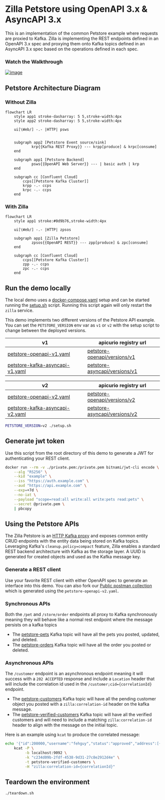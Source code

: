 # Zilla Petstore using OpenAPI 3.x & AsyncAPI 3.x

This is an implementation of the common Petstore example where requests are proxied to Kafka. Zilla is implementing the REST endpoints defined in an OpenAPI 3.x spec and proxying them onto Kafka topics defined in an AsyncAPI 3.x spec based on the operations defined in each spec.

### Watch the Walkthrough

[![image](https://img.youtube.com/vi/FemWt31R7jg/0.jpg)](https://youtu.be/FemWt31R7jg)

## Petstore Architecture Diagram

### Without Zilla

```mermaid
flowchart LR
    style app1 stroke-dasharray: 5 5,stroke-width:4px
    style app2 stroke-dasharray: 5 5,stroke-width:4px

    ui[\Web/] -.- |HTTP| psws


    subgraph app2 [Petstore Event source/sink]
            krp{{Kafka REST Proxy}} --- krpp[produce] & krpc[consume]
    end

    subgraph app1 [Petstore Backend]
            psws{{OpenAPI Web Server}} --- | basic auth | krp
    end

    subgraph cc [Confluent Cloud]
        ccps[[Petstore Kafka Cluster]]
        krpp -.- ccps
        krpc -.- ccps
    end
```

### With Zilla


```mermaid
flowchart LR
    style app1 stroke:#0d9b76,stroke-width:4px

    ui[\Web/] -.- |HTTP| zpsos

    subgraph app1 [Zilla Petstore]
            zpsos{{OpenAPI REST}} --- zpp[produce] & zpc[consume]
    end

    subgraph cc [Confluent Cloud]
        ccps[[Petstore Kafka Cluster]]
        zpp -.- ccps
        zpc -.- ccps
    end
```



## Run the demo locally

The local demo uses a [docker-compose.yaml](docker-compose.yaml) setup and can be started running the [setup.sh](setup.sh) script. Running this script again will only restart the `zilla` service.

This demo implements two different versions of the Petstore API example. You can set the `PETSTORE_VERSION` env var as `v1` or `v2` with the setup script to change between the deployed versions.

|v1 | apicurio registry url|
| -- | -- |
| [petstore-openapi-v1.yaml](petstore-openapi-v1.yaml) | [petstore-openapi/versions/v1](http://localhost:8081/apis/registry/v2/groups/petstore/artifacts/petstore-openapi/versions/v1) |
| [petstore-kafka-asyncapi-v1.yaml](petstore-kafka-asyncapi-v1.yaml) | [petstore-asyncapi/versions/v1](http://localhost:8081/apis/registry/v2/groups/petstore/artifacts/petstore-asyncapi/versions/v1) |

| v2 | apicurio registry url|
| -- | -- |
| [petstore-openapi-v2.yaml](petstore-openapi-v2.yaml) | [petstore-openapi/versions/v2](http://localhost:8081/apis/registry/v2/groups/petstore/artifacts/petstore-openapi/versions/v2) |
| [petstore-kafka-asyncapi-v2.yaml](petstore-kafka-asyncapi-v2.yaml) | [petstore-asyncapi/versions/v2](http://localhost:8081/apis/registry/v2/groups/petstore/artifacts/petstore-asyncapi/versions/v2) |

```bash
PETSTORE_VERSION=v2 ./setup.sh
```

## Generate jwt token

Use this script from the root directory of this demo to generate a JWT for authenticating your REST client.

```bash
docker run --rm -v ./private.pem:/private.pem bitnami/jwt-cli encode \
    --alg "RS256" \
    --kid "example" \
    --iss "https://auth.example.com" \
    --aud "https://api.example.com" \
    --exp=+7d \
    --no-iat \
    --payload "scope=read:all write:all write:pets read:pets" \
    --secret @private.pem \
    | pbcopy
```

## Using the Petstore APIs

The Zilla Petstore is an [HTTP Kafka proxy](https://docs.aklivity.io/zilla/latest/concepts/kafka-proxies/http-proxy.html) and exposes common entity CRUD endpoints with the entity data being stored on Kafka topics. Leveraging Kafka's `cleanup.policy=compact` feature, Zilla enables a standard REST backend architecture with Kafka as the storage layer. A UUID is generated for created objects and used as the Kafka message key.

### Generate a REST client

Use your favorite REST client with either OpenAPI spec to generate an interface into this demo. You can also fork our [Public postman collection](https://www.postman.com/aklivity-zilla/workspace/aklivity-zilla-live-demos/collection/28401168-ac7e51ac-5560-4169-9e4b-77ea02e5801d) which is generated using the `petstore-openapi-v2.yaml`.

### Synchronous APIs

Both the `/pet` and `/store/order` endpoints all proxy to Kafka synchronously meaning they will behave like a normal rest endpoint where the message persists on a kafka topics

- The [petstore-pets](http://localhost:8080/ui/clusters/localhost/all-topics/petstore-pets/messages) Kafka topic will have all the pets you posted, updated, and deleted.
- The [petstore-orders](http://localhost:8080/ui/clusters/localhost/all-topics/petstore-pets/messages) Kafka topic will have all the order you posted or deleted.

### Asynchronous APIs

The `/customer` endpoint is an asynchronous endpoint meaning it will success with a `202 ACCEPTED` response and include a `Location` header that will include the correlation id used in the `/customer;cid={correlationId}` endpoint.

- The [petstore-customers](http://localhost:8080/ui/clusters/localhost/all-topics/petstore-pets/messages) Kafka topic will have all the pending customer object you posted with a `zilla:correlation-id` header on the kafka message.
- The [petstore-verified-customers](http://localhost:8080/ui/clusters/localhost/all-topics/petstore-pets/messages) Kafka topic will have all the verified customers and will need to include a matching `zilla:correlation-id` header to align with the message on the initial topic.

Here is an example using `kcat` to produce the correlated message:

```sh
echo '{"id":200000,"username":"fehguy","status":"approved","address":[{"street":"437 Lytton","city":"Palo Alto","state":"CA","zip":"94301"}]}' | \
    kcat -P \
         -b localhost:9092 \
         -k "c234d09b-2fdf-4538-9d31-27c8e2912d4e" \
         -t petstore-verified-customers \
         -H "zilla:correlation-id={correlationId}"
```

## Teardown the environment

```bash
./teardown.sh
```
